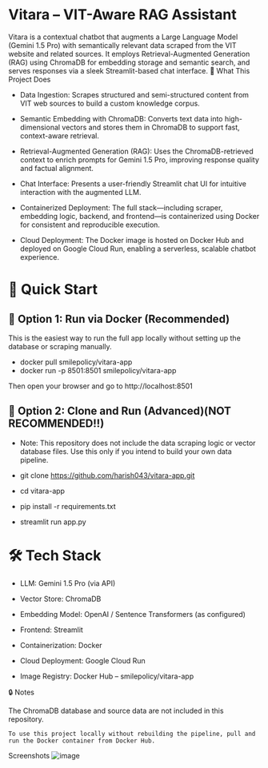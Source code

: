 #  Vitara – VIT-Aware RAG Assistant

 Vitara is a contextual chatbot that augments a Large Language Model (Gemini 1.5 Pro) with semantically relevant data scraped from the VIT website and related sources. It employs Retrieval-Augmented Generation (RAG) using ChromaDB for embedding storage and semantic search, and serves responses via a sleek Streamlit-based chat interface.
🔧 What This Project Does

  - Data Ingestion: Scrapes structured and semi-structured content from VIT web sources to build a custom knowledge corpus.

  - Semantic Embedding with ChromaDB: Converts text data into high-dimensional vectors and stores them in ChromaDB to support fast, context-aware retrieval.

  - Retrieval-Augmented Generation (RAG): Uses the ChromaDB-retrieved context to enrich prompts for Gemini 1.5 Pro, improving response quality and factual alignment.

  - Chat Interface: Presents a user-friendly Streamlit chat UI for intuitive interaction with the augmented LLM.

  - Containerized Deployment: The full stack—including scraper, embedding logic, backend, and frontend—is containerized using Docker for consistent and reproducible execution.

  - Cloud Deployment: The Docker image is hosted on Docker Hub and deployed on Google Cloud Run, enabling a serverless, scalable chatbot experience.

# 🚀 Quick Start
## 🔹 Option 1: Run via Docker (Recommended)

  This is the easiest way to run the full app locally without setting up the database or scraping manually.

  - docker pull smilepolicy/vitara-app
  - docker run -p 8501:8501 smilepolicy/vitara-app

  Then open your browser and go to http://localhost:8501
## 🔹 Option 2: Clone and Run (Advanced)(NOT RECOMMENDED!!)

  - Note: This repository does not include the data scraping logic or vector database files. Use this only if you intend to build your own data pipeline.

  - git clone https://github.com/harish043/vitara-app.git
  - cd vitara-app
  - pip install -r requirements.txt
  - streamlit run app.py

  # 🛠️ Tech Stack

  - LLM: Gemini 1.5 Pro (via API)

  - Vector Store: ChromaDB

  - Embedding Model: OpenAI / Sentence Transformers (as configured)

  - Frontend: Streamlit

  - Containerization: Docker

  - Cloud Deployment: Google Cloud Run

  - Image Registry: Docker Hub – smilepolicy/vitara-app


🔒 Notes

  The ChromaDB database and source data are not included in this repository.

    To use this project locally without rebuilding the pipeline, pull and run the Docker container from Docker Hub.
Screenshots 
![image](https://github.com/user-attachments/assets/c9f095be-c485-4d1f-b833-efa41bac6281)

